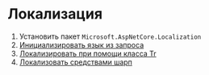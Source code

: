 # Локализация

1. Установить пакет `Microsoft.AspNetCore.Localization`
2. [Инициализировать язык из запроса](./02-init-lang-from-req.md)
3. [Локализировать при помощи класса Tr](./03-localize-with-class-tr.md)
4. [Локализовать средствами шарп](./04-localize-standard-way.md)
